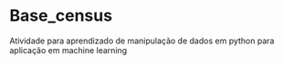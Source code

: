 # Base_census
Atividade para aprendizado de manipulação de dados em python para aplicação em machine learning

